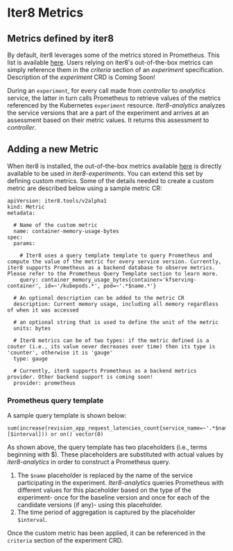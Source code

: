 # Iter8 Metrics

## Metrics defined by iter8

By default, iter8 leverages some of the metrics stored in Prometheus. This list is available [here](https://github.com/iter8-tools/iter8-kfserving/blob/main/docs/experiments.md). Users relying on iter8's out-of-the-box metrics can simply reference them in the _criteria_ section of an _experiment_ specification. Description of the _experiment_ CRD is Coming Soon!

During an `experiment`, for every call made from  _controller_ to _analytics_ service, the latter in turn calls Prometheus to retrieve values of the metrics referenced by the Kubernetes `experiment` resource. _Iter8-analytics_ analyzes the service versions that are a part of the experiment and arrives at an assessment based on their metric values. It returns this assessment to _controller_.


## Adding a new Metric

When iter8 is installed, the out-of-the-box metrics available [here](https://github.com/iter8-tools/iter8-kfserving/tree/main/install/metrics)
is directly available to be used in _iter8-experiments_. You can extend this set by defining custom metrics. Some of the details needed to create a custom metric are described below using a sample metric CR:

```
apiVersion: iter8.tools/v2alpha1
kind: Metric
metadata:

  # Name of the custom metric
  name: container-memory-usage-bytes
spec:
  params:

    # Iter8 uses a query template template to query Prometheus and compute the value of the metric for every service version. Currently, iter8 supports Prometheus as a backend database to observe metrics. Please refer to the Prometheus Query Template section to learn more.
    query: container_memory_usage_bytes{container='kfserving-container', id=~'/kubepods.*', pod=~'.*$name.*'}
  
  # An optional description can be added to the metric CR
  description: Current memory usage, including all memory regardless of when it was accessed

  # an optional string that is used to define the unit of the metric
  units: bytes

  # Iter8 metrics can be of two types: if the metric defined is a couter (i.e., its value never decreases over time) then its type is 'counter', otherwise it is 'gauge' 
  type: gauge

  # Currently, iter8 supports Prometheus as a backend metrics provider. Other backend support is coming soon!
  provider: prometheus
```

### Prometheus query template

A sample query template is shown below:

```
sum(increase(revision_app_request_latencies_count{service_name=~'.*$name'}[$interval])) or on() vector(0)
```

As shown above, the query template has two placeholders (i.e., terms beginning with $). These placeholders are substituted with actual values by _iter8-analytics_ in order to construct a Prometheus query.
1) The `$name` placeholder is replaced by the name of the service participating in the experiment. _Iter8-analytics_ queries Prometheus with different values for this placeholder based on the type of the experiment- once for the baseline version and once for each of the candidate versions (if any)- using this placeholder.
2) The time period of aggregation is captured by the placeholder `$interval`.

Once the custom metric has been applied, it can be referenced in the `criteria` section of the experiment CRD.